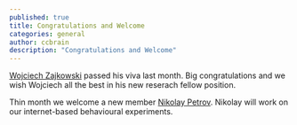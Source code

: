 ```yaml
---
published: true
title: Congratulations and Welcome
categories: general
author: ccbrain
description: "Congratulations and Welcome"
---
```


[Wojciech Zajkowski](/people/wojciech_zajkowski) passed his viva last month. Big congratulations and we wish Wojciech all the best in his new reserach fellow position.

Thin month we welcome a new member [Nikolay Petrov](/people/nikolay_petrov). Nikolay will work on our internet-based behavioural experiments.

